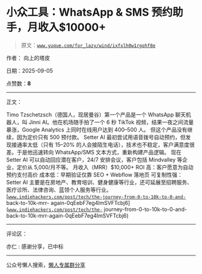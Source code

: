 # 小众工具：WhatsApp & SMS 预约助手，月收入$10000+

> 原文：[`www.yuque.com/for_lazy/wind/ixfxlh0w1rgohf8e`](https://www.yuque.com/for_lazy/wind/ixfxlh0w1rgohf8e)

作者： 向上的塔皮

日期：2025-09-05

点赞数：**8**

* * *

正文：

Timo Tzschetzsch（德国人，现居曼谷）第一个产品是一个 WhatsApp 聊天机器人，叫 Jinni AI。他在机场随手拍了一个 6 秒
TikTok 视频，结果一夜之间流量暴涨，Google Analytics 上同时在线用户达到 400–500 人。 但这个产品没有继续，因为定价只有 <card type="inline" name="math" value="data:%7B%22code%22%3A%225.99%2F%E6%9C%88%EF%BC%8C%E4%B8%94%E5%8F%AA%E6%98%AF%20ChatGPT%20%E7%9A%84%E5%B0%81%E8%A3%85%EF%BC%8C%E8%B0%81%E9%83%BD%E5%8F%AF%E4%BB%A5%E5%81%9A%EF%BC%8C%E6%B2%A1%E6%9C%89%E6%8A%A4%E5%9F%8E%E6%B2%B3%E3%80%82%20%E7%AC%AC%E4%BA%8C%E4%B8%AA%E4%BA%A7%E5%93%81%20Setter%20AI%5Cn%E7%9A%84%E7%81%B5%E6%84%9F%EF%BC%8C%E6%9D%A5%E8%87%AA%E4%BB%96%E5%A4%A7%E5%AD%A6%E6%97%B6%E6%9C%9F%E7%9A%84%E4%B8%80%E6%AE%B5%E5%AE%9E%E4%B9%A0%E7%BB%8F%E5%8E%86%E2%80%94%E2%80%94%E4%BB%96%E6%9B%BE%E5%9C%A8%E4%B8%80%E5%AE%B6%E8%90%A5%E9%94%80%E5%85%AC%E5%8F%B8%E5%81%9A%E7%94%B5%E8%AF%9D%E9%A2%84%E7%BA%A6%E5%B7%A5%E4%BD%9C%EF%BC%8C%E6%AF%8F%E5%A4%A9%E8%A6%81%E6%89%93%E5%86%B7%E7%94%B5%E8%AF%9D%E5%B8%AE%E5%AE%A2%E6%88%B7%E5%AE%89%E6%8E%92%E4%BC%9A%E8%AE%AE%E3%80%82%E4%BB%96%E5%8F%91%E7%8E%B0%E8%BF%99%E4%B8%AA%E6%B5%81%E7%A8%8B%E9%87%8D%E5%A4%8D%E3%80%81%E4%BD%8E%E6%95%88%E3%80%81%E4%BD%86%E5%8F%88%E6%98%AF%E5%BE%88%E5%A4%9A%E4%BC%81%E4%B8%9A%E7%9A%84%E5%88%9A%E9%9C%80%E3%80%82%E8%BF%99%E6%AC%A1%E4%BB%96%E7%94%A8%5CnWebflow%20%E5%81%9A%E4%BA%86%E4%B8%80%E4%B8%AA%E6%9E%81%E7%AE%80%E8%90%BD%E5%9C%B0%E9%A1%B5%EF%BC%8C%E5%8F%AA%E6%94%BE%E4%BA%86%E4%B8%80%E4%B8%AA%E6%A0%87%E9%A2%98%E5%92%8C%E2%80%9C%E9%A2%84%E7%BA%A6%E6%BC%94%E7%A4%BA%E2%80%9D%E6%8C%89%E9%92%AE%E3%80%82%E9%9D%A0%20SEO%20%E5%B0%B1%E6%8B%BF%E5%88%B0%E4%BA%86%2030%5Cn%E5%A4%9A%E4%B8%AA%E6%BD%9C%E5%9C%A8%E5%AE%A2%E6%88%B7%E9%80%9A%E8%AF%9D%E6%9C%BA%E4%BC%9A%E3%80%82%E7%94%9A%E8%87%B3%E6%9C%89%E5%AE%A2%E6%88%B7%E6%84%BF%E6%84%8F%E5%9C%A8%E4%BA%A7%E5%93%81%E8%BF%98%E6%B2%A1%E5%BC%80%E5%8F%91%E7%9A%84%E6%83%85%E5%86%B5%E4%B8%8B%EF%BC%8C%E7%9B%B4%E6%8E%A5%E6%89%93%E6%AC%BE%20%22%2C%22id%22%3A%22nv5fI%22%7D">500 预付款。 Setter AI
最初尝试用语音拨号自动预约，但发现接通率太低（只有 15–20% 的人会接陌生电话），技术也不稳定，客户满意度很差。于是他迅速转向 WhatsApp/SMS
文本方式，重新构建产品逻辑。 现在 Setter AI 可以自动回应潜在客户，24/7 安排会议，客户包括 Mindvalley 等企业，定价从 <card type="inline" name="math" value="data:%7B%22code%22%3A%2249%20%E5%88%B0%5Cn%22%2C%22id%22%3A%22OXSq6%22%7D">5,000/月不等。 月收入（MRR）$10,000+ ROI 高：客户愿意为自动预约支付高价 成本低：早期验证仅靠 SEO + Webflow 落地页
可复制性强：Setter AI 主要是在房地产、教育培训、健身健康等行业，还可延展至招聘服务、医疗诊所、法律咨询、蓝领个人服务等行业。
[[`www.indiehackers.com/post/tech/the-journey-from-0-to-10k-to-0-and-`](https://www.indiehackers.com/post/tech/the-journey-from-0-to-10k-to-0-and-) back-to-10k-mrr-
again-0qEebF7eg4ImSVFTcbj6]([`www.indiehackers.com/post/tech/the-`](https://www.indiehackers.com/post/tech/the-) journey-from-0-to-10k-to-0-and-back-to-10k-mrr-again-0qEebF7eg4ImSVFTcbj6)</card></card>

* * *

评论区：

亦仁 : 感谢分享，已中标

* * *

公众号懒人搜索，[懒人专属群分享](https://lazybook.fun/#/blog/group)